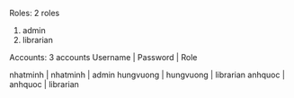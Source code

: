 Roles: 2 roles
1. admin
2. librarian

Accounts: 3 accounts
Username   |  Password   |    Role

nhatminh   |  nhatminh   |    admin
hungvuong  |  hungvuong  |    librarian
anhquoc    |  anhquoc    |    librarian
